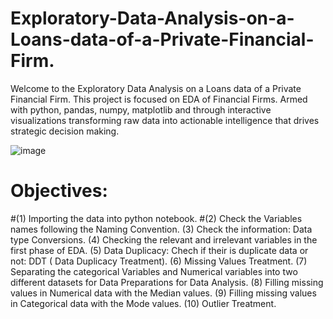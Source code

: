 # Exploratory-Data-Analysis-on-a-Loans-data-of-a-Private-Financial-Firm.
Welcome  to the Exploratory Data Analysis on a Loans data of a Private Financial Firm. This project is focused on EDA  of Financial Firms. Armed with  python, pandas, numpy, matplotlib and through  interactive visualizations  transforming raw data into actionable intelligence that drives strategic decision making.  

![image](https://github.com/GayaGopan/Exploratory-Data-Analysis-on-a-Loans-data-of-a-Private-Financial-Firm./assets/164141178/c5d81a07-865a-4eab-96af-74e07ec78031)

# Objectives:
#(1) Importing the data into python notebook.
#(2)  Check the Variables names following the Naming Convention.
(3) Check the information: Data type Conversions.
(4) Checking the relevant and irrelevant variables in the first phase of EDA.
(5) Data Duplicacy: Chech if their is duplicate data or not: DDT ( Data Duplicacy Treatment).
(6) Missing Values Treatment.
(7) Separating the categorical Variables and Numerical variables into two different datasets for Data Preparations for Data Analysis.
(8) Filling missing values in Numerical data with the Median values.
(9) Filling missing values in Categorical data with the Mode values.
(10) Outlier Treatment.



